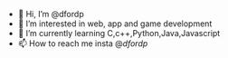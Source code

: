 - 👋 Hi, I’m @dfordp
- 👀 I’m interested in web, app and game development
- 🌱 I’m currently learning C,c++,Python,Java,Javascript
- 📫 How to reach me insta @_dfordp_

<!---
dfordp/dfordp is a ✨ special ✨ repository because its `README.md` (this file) appears on your GitHub profile.
You can click the Preview link to take a look at your changes.
--->
